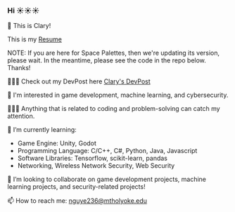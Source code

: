 ### Hi ☀️☀️☀️
👻 This is Clary!

This is my [Resume](https://drive.google.com/file/d/1GwwXGq3vFVhbUIADfu3UMdjeey3Z9yVV/view?usp=sharing)

NOTE: If you are here for Space Palettes, then we're updating its version, please wait. In the meantime, please see the code in the repo below. Thanks!

👩🏻‍💻 Check out my DevPost here [Clary's DevPost](https://devpost.com/nguye236?ref_content=user-portfolio&ref_feature=portfolio&ref_medium=global-nav)

🧐 I'm interested in game development, machine learning, and cybersecurity. 

👩🏻‍💻 Anything that is related to coding and problem-solving can catch my attention.

🌱 I’m currently learning:
- Game Engine: Unity, Godot
- Programming Language: C/C++, C#, Python, Java, Javascript
- Software Libraries: Tensorflow, scikit-learn, pandas
- Networking, Wireless Network Security, Web Security

👯 I’m looking to collaborate on game development projects, machine learning projects, and security-related projects!

📫 How to reach me: nguye236@mtholyoke.edu

<!--
**claryng/claryng** is a ✨ _special_ ✨ repository because its `README.md` (this file) appears on your GitHub profile.

Here are some ideas to get you started:

- 🔭 I’m currently working on ...
- 🌱 I’m currently learning ...
- 👯 I’m looking to collaborate on ...
- 🤔 I’m looking for help with ...
- 💬 Ask me about ...
- 📫 How to reach me: ...
- 😄 Pronouns: ...
- ⚡ Fun fact: ...
-->
